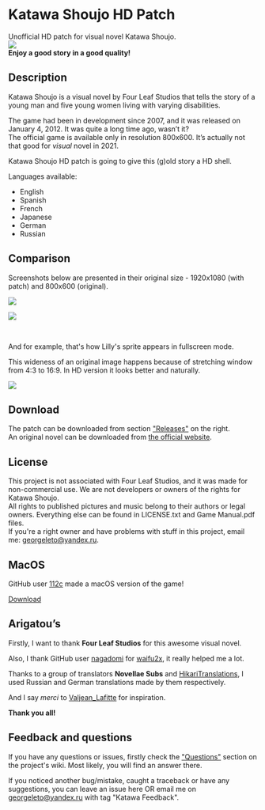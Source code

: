 # Katawa Shoujo HD Patch

Unofficial HD patch for visual novel Katawa Shoujo.  
![](https://i.imgur.com/A9IM5CN.png)  
__Enjoy a good story in a good quality!__

## Description
Katawa Shoujo is a visual novel by Four Leaf Studios that tells the story of a young man and five young women living with varying disabilities. 

The game had been in development since 2007, and it was released on January 4, 2012. It was quite a long time ago, wasn’t it?  
The official game is available only in resolution 800x600. It’s actually not that good for *visual* novel in 2021.

Katawa Shoujo HD patch is going to give this (g)old story a HD shell.

Languages available:
* English
* Spanish
* French
* Japanese
* German
* Russian

## Comparison

Screenshots below are presented in their original size - 1920x1080 (with patch) and 800x600 (original).

![](https://i.imgur.com/PMLmVxz.jpg)

![](https://i.imgur.com/6bTCGnj.jpg)    

&nbsp;  

And for example, that's how Lilly's sprite appears in fullscreen mode.

This wideness of an original image happens because of stretching window from 4:3 to 16:9. In HD version it looks better and naturally.

![](https://i.imgur.com/oXImooU.jpg)

## Download

The patch can be downloaded from section ["Releases"](https://github.com/letow/KatawaShoujoHD/releases/latest) on the right.  
An original novel can be downloaded from [the official website](https://www.katawa-shoujo.com/).

## License

This project is not associated with Four Leaf Studios, and it was made for non-commercial use. We are not developers or owners of the rights for Katawa Shoujo.  
All rights to published pictures and music belong to their authors or legal owners. Everything else can be found in LICENSE.txt and Game Manual.pdf files.  
If you're a right owner and have problems with stuff in this project, email me: <georgeleto@yandex.ru>.

## MacOS
GitHub user [112c](https://github.com/112cxyz) made a macOS version of the game!

[Download](https://www.icloud.com/attachment/?u=https%3A%2F%2Fcvws.icloud-content.com%2FB%2FAUaatt9uoMGf4kj8IGOxjSFzAe0cASctMQMWC_5hphZtFaOMO4xUC1LT%2F%24%7Bf%7D%3Fo%3DAs05EWhySBZcppgJO1_cLZNHcQXPFPtTGQ4IdOXwqH-A%26v%3D1%26x%3D3%26a%3DCAogPvy9w84xQsDUOmEFlhGaw-ZMsU1yw2wnVtjr2y2Z8lISbxDyy4ecxzAY8tuC8NAwIgEAUgRzAe0cWgRUC1LTaif6E1wIYrRqjcDObRKHEqFrs_RHdSAxFmTjN7Uy_8Y8hvKWGIWVhidyJx2cgnlwDm4AlNEqBuiB6q0kRAszz3RLWd7SIBh1qgGIL8f8k0TMQQ%26e%3D1670977203%26fl%3D%26r%3D2C881409-0CD4-466A-9C3A-81985B813B2C-1%26k%3D%24%7Buk%7D%26ckc%3Dcom.apple.clouddocs%26ckz%3DiCloud.me.damir.dropover-mac%26p%3D60%26s%3DCM4I-0e-ucmj65zyErglbWBQrLk&uk=ee4_yR_OR2mmrD85ev4czQ&f=Katawa%2520Shoujo.zip&sz=801800822)


## Arigatou’s

Firstly, I want to thank **Four Leaf Studios** for this awesome visual novel.  

Also, I thank GitHub user [nagadomi](https://github.com/nagadomi) for [waifu2x](https://github.com/nagadomi/waifu2x), it really helped me a lot. 

Thanks to a group of translators **Novellae Subs** and [HikariTranslations](https://hikaritranslations.tumblr.com/), I used Russian and German translations made by them respectively.

And I say *merci* to [Valjean_Lafitte](https://www.reddit.com/user/Valjean_Lafitte/) for inspiration.

**Thank you all!**

## Feedback and questions

If you have any questions or issues, firstly check the ["Questions"](https://github.com/letow/KatawaShoujoHDPatch/wiki/Questions) section on the project's wiki. Most likely, you will find an answer there.

If you noticed another bug/mistake, caught a traceback or have any suggestions, you can leave an issue here OR email me on <georgeleto@yandex.ru> with tag "Katawa Feedback".
